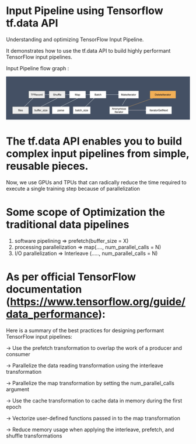# Input Pipeline using Tensorflow tf.data API
Understanding and optimizing TensorFlow Input Pipeline.

It demonstrates how to use the tf.data API to build highly performant TensorFlow input pipelines.

Input Pipeline flow graph :

![](https://github.com/joshir199/Input-Pipeline-Tensorflow-Dataset/blob/main/Input_pipeline_graph.png)


# The tf.data API enables you to build complex input pipelines from simple, reusable pieces.
Now, we use GPUs and TPUs that can radically reduce the time required to execute a
single training step because of parallelization


# Some scope of Optimization the traditional data pipelines

 1. software pipelining         =>  prefetch(buffer_size = X)
 2. processing parallelization  =>  map(...., num_parallel_calls = N)
 3. I/O parallelization         =>  Interleave (....., num_parallel_calls = N)


# As per official TensorFlow documentation (https://www.tensorflow.org/guide/data_performance):

Here is a summary of the best practices for designing performant TensorFlow input pipelines:

-> Use the prefetch transformation to overlap the work of a producer and consumer

-> Parallelize the data reading transformation using the interleave transformation

-> Parallelize the map transformation by setting the num_parallel_calls argument

-> Use the cache transformation to cache data in memory during the first epoch

-> Vectorize user-defined functions passed in to the map transformation

-> Reduce memory usage when applying the interleave, prefetch, and shuffle transformations
